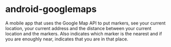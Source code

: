 # android-googlemaps

A mobile app that uses the Google Map API to put markers, see your current location, your current address
and the distance between your current location and the markers. Also indicates which marker is the nearest
and if you are enoughly near, indicates that you are in that place.
